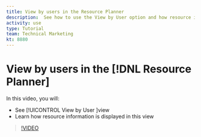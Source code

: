 ```yaml
---
title: View by users in the Resource Planner
description:  See how to use the View by User option and how resource information is displayed in this view.
activity: use
type: Tutorial
team: Technical Marketing
kt: 8880
---
```

# View by users in the [!DNL Resource Planner]

In this video, you will:

* See [!UICONTROL View by User ]view
* Learn how resource information is displayed in this view


>[!VIDEO](https://video.tv.adobe.com/v/335168/?quality=12)
